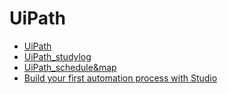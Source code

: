 
# UiPath

* [UiPath](/UiPath/UiPath)
* [UiPath_studylog](/UiPath/UiPath_studylog)
* [UiPath_schedule&map](/UiPath/UP_schedule&map)
* [Build your first automation process with Studio](/UiPath/c2)